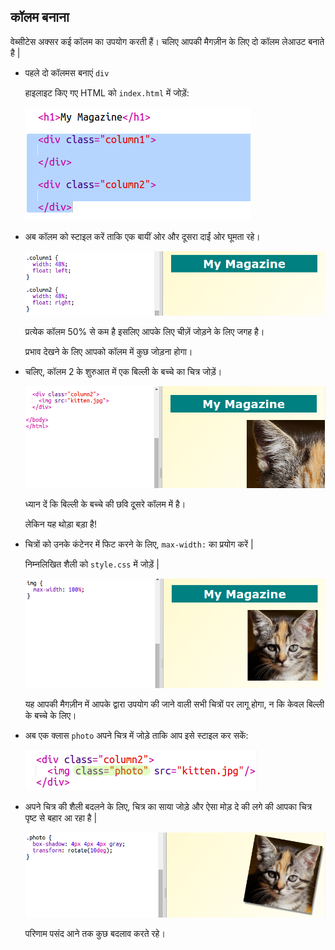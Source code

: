 ## कॉलम बनाना

वेब्सीटेस अक्सर कई कॉलम का उपयोग करती हैं। चलिए आपकी मैगज़ीन के लिए दो कॉलम लेआउट बनाते है |

+ पहले दो कॉलमस बनाएं ` div `
    
    हाइलाइट किए गए HTML को ` index.html ` में जोड़ें:
    
    ![स्क्रीनशॉट](images/magazine-columns.png)

+ अब कॉलम को स्टाइल करें ताकि एक बायीं ओर और दूसरा दाईं ओर घूमता रहे।
    
    ![स्क्रीनशॉट](images/magazine-columns-style.png)
    
    प्रत्येक कॉलम 50% से कम है इसलिए आपके लिए चीज़ें जोड़ने के लिए जगह है।
    
    प्रभाव देखने के लिए आपको कॉलम में कुछ जोड़ना होगा।

+ चलिए, कॉलम 2 के शुरुआत में एक बिल्ली के बच्चे का चित्र जोड़ें।
    
    ![स्क्रीनशॉट](images/magazine-kitten.png)
    
    ध्यान दें कि बिल्ली के बच्चे की छवि दूसरे कॉलम में है।
    
    लेकिन यह थोड़ा बड़ा है!

+ चित्रों को उनके कंटेनर में फिट करने के लिए, `max-width:` का प्रयोग करें |
    
    निम्नलिखित शैली को ` style.css ` में जोड़ें |
    
    ![स्क्रीनशॉट](images/magazine-img-width.png)
    
    यह आपकी मैगज़ीन में आपके द्वारा उपयोग की जाने वाली सभी चित्रों पर लागू होगा, न कि केवल बिल्ली के बच्चे के लिए।

+ अब एक क्लास `photo` अपने चित्र में जोड़े ताकि आप इसे स्टाइल कर सकें:
    
    ![स्क्रीनशॉट](images/magazine-photo.png)

+ अपने चित्र की शैली बदलने के लिए, चित्र का साया जोड़े और ऐसा मोड़ दे की लगे की आपका चित्र पृष्ट से बहार आ रहा है |
    
    ![स्क्रीनशॉट](images/magazine-photo-style.png)
    
    परिणाम पसंद आने तक कुछ बदलाव करते रहे।